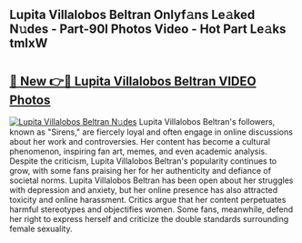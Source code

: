 ## Lupita Villalobos Beltran Onlyf𝚊ns Le𝚊ked N𝚞des - Part-90l Photos Video - Hot Part Le𝚊ks tmIxW

# <h2><a href="http://ac20954.deff.icu/?id=Lupita+Villalobos+Beltran">🔗 New 👉🔴 Lupita Villalobos Beltran VIDEO Photos</a></h2>

[![Lupita Villalobos Beltran N𝚞des](https://i.imgur.com/rIISA9y.gif)](http://ac20954.deff.icu/?id=Lupita+Villalobos+Beltran)
Lupita Villalobos Beltran's followers, known as "Sirens," are fiercely loyal and often engage in online discussions about her work and controversies. Her content has become a cultural phenomenon, inspiring fan art, memes, and even academic analysis. Despite the criticism, Lupita Villalobos Beltran's popularity continues to grow, with some fans praising her for her authenticity and defiance of societal norms. Lupita Villalobos Beltran has been open about her struggles with depression and anxiety, but her online presence has also attracted toxicity and online harassment. Critics argue that her content perpetuates harmful stereotypes and objectifies women. Some fans, meanwhile, defend her right to express herself and criticize the double standards surrounding female sexuality.
